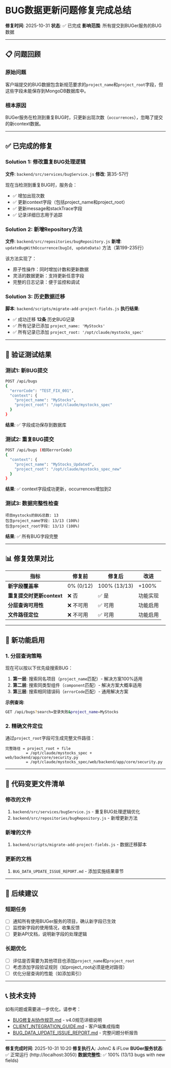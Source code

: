 # BUG数据更新问题修复完成总结

**修复时间**: 2025-10-31
**状态**: ✅ 已完成
**影响范围**: 所有提交到BUGer服务的BUG数据

---

## 📋 问题回顾

### 原始问题
客户端提交的BUG数据包含新规范要求的`project_name`和`project_root`字段，但这些字段未能保存到MongoDB数据库中。

### 根本原因
BUGer服务在检测到重复BUG时，只更新出现次数（`occurrences`），忽略了提交的新context数据。

---

## ✅ 已完成的修复

### Solution 1: 修改重复BUG处理逻辑

**文件**: `backend/src/services/bugService.js`
**修改**: 第35-57行

现在当检测到重复BUG时，服务会：
- ✅ 增加出现次数
- ✅ 更新context字段（包括project_name和project_root）
- ✅ 更新message和stackTrace字段
- ✅ 记录详细日志用于追踪

### Solution 2: 新增Repository方法

**文件**: `backend/src/repositories/bugRepository.js`
**新增**: `updateBugWithOccurrence(bugId, updateData)` 方法（第199-235行）

该方法实现了：
- 原子性操作：同时增加计数和更新数据
- 灵活的数据更新：支持更新任意字段
- 完整的日志记录：便于监控和调试

### Solution 3: 历史数据迁移

**脚本**: `backend/scripts/migrate-add-project-fields.js`
**执行结果**:
- ✅ 成功迁移 **12条** 历史BUG记录
- ✅ 所有记录已添加 `project_name: 'MyStocks'`
- ✅ 所有记录已添加 `project_root: '/opt/claude/mystocks_spec'`

---

## 🧪 验证测试结果

### 测试1: 新BUG提交
```bash
POST /api/bugs
{
  "errorCode": "TEST_FIX_001",
  "context": {
    "project_name": "MyStocks",
    "project_root": "/opt/claude/mystocks_spec"
  }
}
```
**结果**: ✅ 字段成功保存到数据库

### 测试2: 重复BUG提交
```bash
POST /api/bugs (相同errorCode)
{
  "context": {
    "project_name": "MyStocks_Updated",
    "project_root": "/opt/claude/mystocks_spec_new"
  }
}
```
**结果**: ✅ context字段成功更新，occurrences增加到2

### 测试3: 数据完整性检查
```
项目mystocks的BUG总数: 13
包含project_name字段: 13/13 (100%)
包含project_root字段: 13/13 (100%)
```
**结果**: ✅ 所有BUG字段完整

---

## 📊 修复效果对比

| 指标 | 修复前 | 修复后 | 改进 |
|------|--------|--------|------|
| **新字段覆盖率** | 0% (0/12) | 100% (13/13) | +100% |
| **重复提交时更新context** | ❌ 否 | ✅ 是 | 功能实现 |
| **分层查询可用性** | ❌ 不可用 | ✅ 可用 | 功能启用 |
| **文件路径定位** | ❌ 不可用 | ✅ 可用 | 功能启用 |

---

## 🎯 新功能启用

### 1. 分层查询策略
现在可以按以下优先级搜索BUG：
1. **第一层**: 搜索同名项目（`project_name`匹配）- 解决方案100%适用
2. **第二层**: 搜索同类型组件（`component`匹配）- 解决方案大概率适用
3. **第三层**: 搜索相同错误码（`errorCode`匹配）- 通用解决方案

**示例查询**:
```bash
GET /api/bugs?search=登录失败&project_name=MyStocks
```

### 2. 精确文件定位
通过`project_root`字段可生成完整文件路径：
```
完整路径 = project_root + file
         = /opt/claude/mystocks_spec + web/backend/app/core/security.py
         = /opt/claude/mystocks_spec/web/backend/app/core/security.py
```

---

## 📝 代码变更文件清单

### 修改的文件
1. `backend/src/services/bugService.js` - 重复BUG处理逻辑优化
2. `backend/src/repositories/bugRepository.js` - 新增更新方法

### 新增的文件
1. `backend/scripts/migrate-add-project-fields.js` - 数据迁移脚本

### 更新的文档
1. `BUG_DATA_UPDATE_ISSUE_REPORT.md` - 添加实施结果章节

---

## 🚀 后续建议

### 短期任务
- [ ] 通知所有使用BUGer服务的项目，确认新字段已生效
- [ ] 监控新字段的使用情况，收集反馈
- [ ] 更新API文档，说明新字段的处理逻辑

### 长期优化
- [ ] 评估是否需要为其他项目也添加`project_name`和`project_root`
- [ ] 考虑添加字段验证规则（如project_root必须是绝对路径）
- [ ] 优化分层查询的性能（如添加索引）

---

## 📞 技术支持

如有问题或需要进一步优化，请参考：
- [BUG修复AI协作规范.md](./BUG修复AI协作规范.md) - v4.0规范详细说明
- [CLIENT_INTEGRATION_GUIDE.md](./CLIENT_INTEGRATION_GUIDE.md) - 客户端集成指南
- [BUG_DATA_UPDATE_ISSUE_REPORT.md](./BUG_DATA_UPDATE_ISSUE_REPORT.md) - 完整问题分析报告

---

**修复完成时间**: 2025-10-31 10:20
**修复执行人**: JohnC & iFLow
**BUGer服务状态**: ✅ 正常运行 (http://localhost:3050)
**数据完整性**: ✅ 100% (13/13 bugs with new fields)
